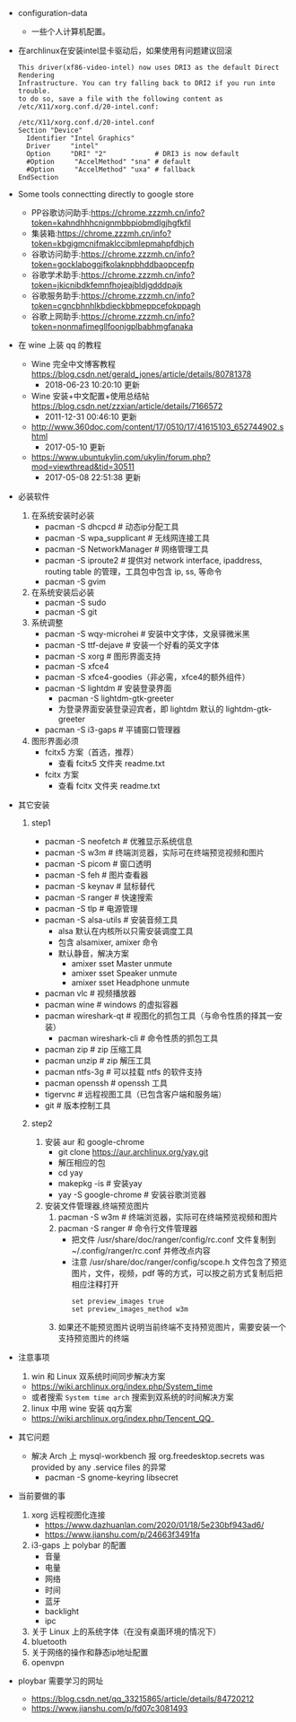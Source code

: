 * configuration-data
   - 一些个人计算机配置。

* 在archlinux在安装intel显卡驱动后，如果使用有问题建议回滚
   ```
   This driver(xf86-video-intel) now uses DRI3 as the default Direct Rendering
   Infrastructure. You can try falling back to DRI2 if you run into trouble.
   to do so, save a file with the following content as /etc/X11/xorg.conf.d/20-intel.conf:
   
   /etc/X11/xorg.conf.d/20-intel.conf
   Section "Device"
     Identifier "Intel Graphics"
     Driver     "intel"
     Option     "DRI" "2"            # DRI3 is now default
     #Option     "AccelMethod" "sna" # default
     #Option     "AccelMethod" "uxa" # fallback
   EndSection
   ```
* Some tools connectting directly to google store 
   - PP谷歌访问助手:https://chrome.zzzmh.cn/info?token=kahndhhhcnignmbbpiobmdlgjhgfkfil
   - 集装箱:https://chrome.zzzmh.cn/info?token=kbgigmcnifmaklccibmlepmahpfdhjch
   - 谷歌访问助手:https://chrome.zzzmh.cn/info?token=gocklaboggjfkolaknpbhddbaopcepfp
   - 谷歌学术助手:https://chrome.zzzmh.cn/info?token=jkicnibdkfemnfhojeajbldjgdddpajk
   - 谷歌服务助手:https://chrome.zzzmh.cn/info?token=cgncbhnhlkbdieckbbmeppcefokppagh
   - 谷歌上网助手:https://chrome.zzzmh.cn/info?token=nonmafimegllfoonjgplbabhmgfanaka


* 在 wine 上装 qq 的教程
   - Wine 完全中文博客教程 https://blog.csdn.net/gerald_jones/article/details/80781378
      - 2018-06-23 10:20:10 更新
   - Wine 安装+中文配置+使用总结帖 https://blog.csdn.net/zzxian/article/details/7166572
      - 2011-12-31 00:46:10 更新
   - http://www.360doc.com/content/17/0510/17/41615103_652744902.shtml
      - 2017-05-10 更新
   - https://www.ubuntukylin.com/ukylin/forum.php?mod=viewthread&tid=30511
      - 2017-05-08 22:51:38 更新


* 必装软件
   1. 在系统安装时必装
      - pacman -S dhcpcd            # 动态ip分配工具
      - pacman -S wpa_supplicant    # 无线网连接工具
      - pacman -S NetworkManager    # 网络管理工具
      - pacman -S iproute2          # 提供对 network interface, ipaddress, routing table 的管理，工具包中包含 ip, ss, 等命令
      - pacman -S gvim
   2. 在系统安装后必装
      - pacman -S sudo
      - pacman -S git
   3. 系统调整
      - pacman -S wqy-microhei      # 安装中文字体，文泉驿微米黑
      - pacman -S ttf-dejave        # 安装一个好看的英文字体
      - pacman -S xorg              # 图形界面支持
      - pacman -S xfce4
      - pacman -S xfce4-goodies（非必需，xfce4的额外组件）
      - pacman -S lightdm           # 安装登录界面
         - pacman -S lightdm-gtk-greeter
         - 为登录界面安装登录迎宾者，即 lightdm 默认的 lightdm-gtk-greeter
      - pacman -S i3-gaps           # 平铺窗口管理器
   4. 图形界面必须
      - fcitx5 方案（首选，推荐）
         - 查看 fcitx5 文件夹 readme.txt
      - fcitx 方案
         - 查看 fcitx 文件夹 readme.txt
* 其它安装
   1. step1
      - pacman -S neofetch          # 优雅显示系统信息
      - pacman -S w3m               # 终端浏览器，实际可在终端预览视频和图片
      - pacman -S picom             # 窗口透明
      - pacman -S feh               # 图片查看器
      - pacman -S keynav            # 鼠标替代
      - pacman -S ranger            # 快速搜索
      - pacman -S tlp               # 电源管理
      - pacman -S alsa-utils        # 安装音频工具
         - alsa 默认在内核所以只需安装调度工具
         - 包含 alsamixer, amixer 命令
         - 默认静音，解决方案
            - amixer sset Master unmute
            - amixer sset Speaker unmute
            - amixer sset Headphone unmute
      - pacman vlc                  # 视频播放器
      - pacman wine                 # windows 的虚拟容器
      - pacman wireshark-qt         # 视图化的抓包工具（与命令性质的择其一安装）
         - pacman wireshark-cli         # 命令性质的抓包工具
      - pacman zip                  # zip 压缩工具
      - pacman unzip                # zip 解压工具
      - pacman ntfs-3g              # 可以挂载 ntfs 的软件支持
      - pacman openssh              # openssh 工具
      - tigervnc                    # 远程视图工具（已包含客户端和服务端）
      - git                         # 版本控制工具

   2. step2
      1. 安装 aur 和 google-chrome
         - git clone https://aur.archlinux.org/yay.git
         - 解压相应的包
         - cd yay
         - makepkg -is            # 安装yay
         - yay -S google-chrome   # 安装谷歌浏览器
      2. 安装文件管理器,终端预览图片
         1. pacman -S w3m    # 终端浏览器，实际可在终端预览视频和图片
         2. pacman -S ranger # 命令行文件管理器
            - 把文件 /usr/share/doc/ranger/config/rc.conf 文件复制到 ~/.config/ranger/rc.conf 并修改点内容
            - 注意 /usr/share/doc/ranger/config/scope.h 文件包含了预览图片，文件，视频，pdf 等的方式，可以按之前方式复制后把相应注释打开
               ```
               set preview_images true
               set preview_images_method w3m
               ```
         3. 如果还不能预览图片说明当前终端不支持预览图片，需要安装一个支持预览图片的终端

* 注意事项
   1. win 和 Linux 双系统时间同步解决方案
     - https://wiki.archlinux.org/index.php/System_time
     - 或者搜索 `System time arch` 搜索到双系统的时间解决方案
   2. linux 中用 wine 安装 qq方案
     - https://wiki.archlinux.org/index.php/Tencent_QQ_

* 其它问题
   - 解决 Arch 上 mysql-workbench 报 org.freedesktop.secrets was provided by any .service files 的异常
      - pacman -S gnome-keyring libsecret


* 当前要做的事
   1. xorg 远程视图化连接
      - https://www.dazhuanlan.com/2020/01/18/5e230bf943ad6/
      - https://www.jianshu.com/p/24663f3491fa
   2. i3-gaps 上 polybar 的配置
      - 音量
      - 电量
      - 网络
      - 时间
      - 蓝牙
      - backlight
      - ipc
   3. 关于 Linux 上的系统字体（在没有桌面环境的情况下）
   4. bluetooth
   5. 关于网络的操作和静态ip地址配置
   6. openvpn

* ploybar 需要学习的网址
   - https://blog.csdn.net/qq_33215865/article/details/84720212
   - https://www.jianshu.com/p/fd07c3081493


